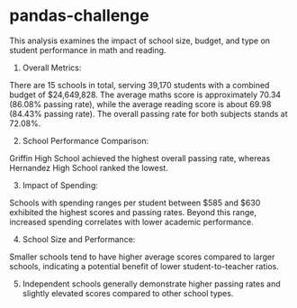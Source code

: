 # pandas-challenge

This analysis examines the impact of school size, budget, and type on student performance in math and reading.

1. Overall Metrics:

There are 15 schools in total, serving 39,170 students with a combined budget of $24,649,828. 
The average maths score is approximately 70.34 (86.08% passing rate), while the average reading score is about 69.98 (84.43% passing rate). 
The overall passing rate for both subjects stands at 72.08%.

2. School Performance Comparison:

Griffin High School achieved the highest overall passing rate, whereas Hernandez High School ranked the lowest.

3. Impact of Spending:

Schools with spending ranges per student between $585 and $630 exhibited the highest scores and passing rates. 
Beyond this range, increased spending correlates with lower academic performance.

4. School Size and Performance:

Smaller schools tend to have higher average scores compared to larger schools, indicating a potential benefit of lower student-to-teacher ratios.

5. Independent schools generally demonstrate higher passing rates and slightly elevated scores compared to other school types.